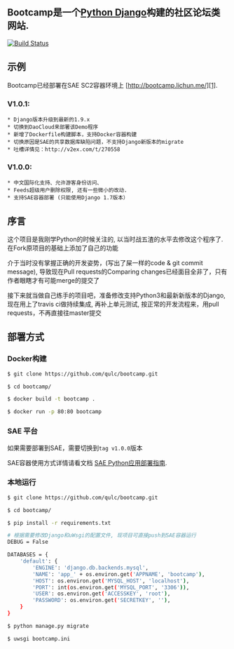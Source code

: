 ## Bootcamp是一个[Python Django][0]构建的社区论坛类网站.

[![Build Status](https://travis-ci.org/qulc/bootcamp.svg?branch=master)](https://travis-ci.org/qulc/bootcamp)

## 示例
Bootcamp已经部署在SAE SC2容器环境上 [http://bootcamp.lichun.me/][1].

### V1.0.1:
    * Django版本升级到最新的1.9.x
    * 切换到DaoCloud来部署该Demo程序
    * 新增了Dockerfile构建脚本，支持Docker容器构建
    * 切换原因是SAE的共享数据库缺陷问题，不支持Django新版本的migrate
    * 吐槽详情见：http://v2ex.com/t/270558

### V1.0.0:
    * 中文国际化支持、允许游客身份访问、
    * Feeds超级用户删除权限, 还有一些微小的改动.
    * 支持SAE容器部署 (只能使用Django 1.7版本）

## 序言
这个项目是我刚学Python的时候关注的, 以当时战五渣的水平去修改这个程序了. 在Fork原项目的基础上添加了自己的功能

介于当时没有掌握正确的开发姿势，(写出了屎一样的code & git commit message), 导致现在Pull requests的Comparing changes已经面目全非了，只有作者眼瞎才有可能merge的提交了

接下来就当做自己练手的项目吧，准备修改支持Python3和最新新版本的Django, 现在用上了travis ci做持续集成, 再补上单元测试, 按正常的开发流程来，用pull requests，不再直接往master提交


## 部署方式

### Docker构建
```bash
$ git clone https://github.com/qulc/bootcamp.git

$ cd bootcamp/

$ docker build -t bootcamp .

$ docker run -p 80:80 bootcamp
```

### SAE 平台
如果需要部署到SAE，需要切换到`tag v1.0.0`版本

SAE容器使用方式详情请看文档 [SAE Python应用部署指南][2].

### 本地运行
```bash
$ git clone https://github.com/qulc/bootcamp.git

$ cd bootcamp/

$ pip install -r requirements.txt

# 根据需要修改Django和uWsgi的配置文件, 现项目可直接push到SAE容器运行
DEBUG = False

DATABASES = {
    'default': {
        'ENGINE': 'django.db.backends.mysql',
        'NAME': 'app_' + os.environ.get('APPNAME', 'bootcamp'),
        'HOST': os.environ.get('MYSQL_HOST', 'localhost'),
        'PORT': int(os.environ.get('MYSQL_PORT', '3306')),
        'USER': os.environ.get('ACCESSKEY', 'root'),
        'PASSWORD': os.environ.get('SECRETKEY', ''),
    }
}

$ python manage.py migrate

$ uwsgi bootcamp.ini
```

[0]: https://www.djangoproject.com/
[1]: http://bootcamp.lichun.me/
[2]: http://www.sinacloud.com/doc/sae/docker/python-getting-started.html
